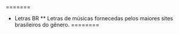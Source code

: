 =======
* Letras BR
** Letras de músicas fornecedas pelos maiores sites brasileiros do gênero.
========
